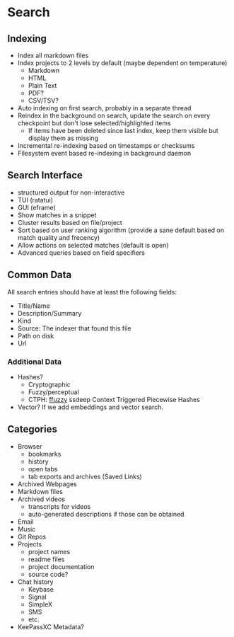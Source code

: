 # Search

## Indexing

- Index all markdown files
- Index projects to 2 levels by default (maybe dependent on temperature)
  - Markdown
  - HTML
  - Plain Text
  - PDF?
  - CSV/TSV?
- Auto indexing on first search, probably in a separate thread
- Reindex in the background on search, update the search on every checkpoint but don't lose selected/highlighted items
  - If items have been deleted since last index, keep them visible but display them as missing
- Incremental re-indexing based on timestamps or checksums
- Filesystem event based re-indexing in background daemon

## Search Interface

- structured output for non-interactive
- TUI (ratatui)
- GUI (eframe)
- Show matches in a snippet
- Cluster results based on file/project
- Sort based on user ranking algorithm (provide a sane default based on match quality and frecency)
- Allow actions on selected matches (default is open)
- Advanced queries based on field specifiers

## Common Data

All search entries should have at least the following fields:

- Title/Name
- Description/Summary
- Kind
- Source: The indexer that found this file
- Path on disk
- Url

### Additional Data

- Hashes?
  - Cryptographic
  - Fuzzy/perceptual
  - CTPH: [ffuzzy](https://lib.rs/crates/ffuzzy) ssdeep Context Triggered Piecewise Hashes
- Vector? If we add embeddings and vector search.

## Categories

- Browser
  - bookmarks
  - history
  - open tabs
  - tab exports and archives (Saved Links)
- Archived Webpages
- Markdown files
- Archived videos
  - transcripts for videos
  - auto-generated descriptions if those can be obtained
- Email
- Music
- Git Repos
- Projects
  - project names
  - readme files
  - project documentation
  - source code?
- Chat history
  - Keybase
  - Signal
  - SimpleX
  - SMS
  - etc.
- KeePassXC Metadata?
